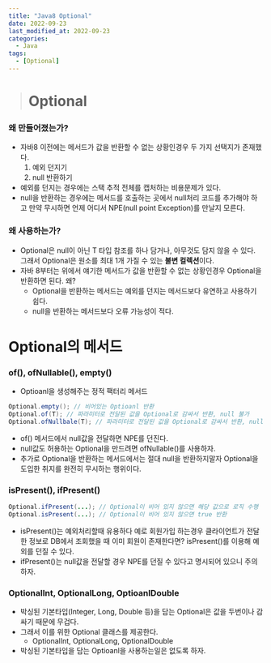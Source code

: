 ```yaml
---
title: "Java8 Optional"
date: 2022-09-23
last_modified_at: 2022-09-23
categories: 
  - Java
tags:
  - [Optional]
---
```

># Optional  

### 왜 만들어졌는가?

- 자바8 이전에는 메서드가 값을 반환할 수 없는 상황인경우 두 가지 선택지가 존재했다.
    1. 예외 던지기
    2. null 반환하기
- 예외를 던지는 경우에는 스택 추적 전체를 캡처하는 비용문제가 있다.
- null을 반환하는 경우에는 메서드를 호출하는 곳에서 null처리 코드를 추가해야 하고
    만약 무시하면 언제 어디서 NPE(null point Exception)를 만날지 모른다.  

### 왜 사용하는가?

- Optional은 null이 아닌 T 타입 참조를 하나 담거나, 아무것도 담지 않을 수 있다.
    그래서 Optional은 원소를 최대 1개 가질 수 있는 **불변 컬렉션**이다.
- 자바 8부터는 위에서 얘기한 메서드가 값을 반환할 수 없는 상황인경우 Optional을 반환하면 된다. 왜?
    - Optional을 반환하는 메서드는 예외를 던지는 메서드보다 유연하고 사용하기 쉽다. 
    - null을 반환하는 메서드보다 오류 가능성이 적다.

# Optional의 메서드 

### of(), ofNullable(), empty()

- Optioanl을 생성해주는 정적 팩터리 메서드
```java
Optional.empty(); // 비어있는 Optioanl 반환
Optional.of(T); // 파라미터로 전달된 값을 Optional로 감싸서 반환, null 불가
Optional.ofNullbale(T); // 파라미터로 전달된 값을 Optional로 감싸서 반환, null 허용
```
- of() 메서드에서 null값을 전달하면 NPE를 던진다.
- null값도 허용하는 Optional을 만드려면 ofNullable()를 사용하자.
- 추가로 Optional을 반환하는 메서드에서는 절대 null을 반환하지말자
    Optional을 도입한 취지를 완전히 무시하는 행위이다.

### isPresent(), ifPresent()
```java
Optional.ifPresent(...); // Optional이 비어 있지 않으면 해당 값으로 로직 수행
Optional.isPresent(...); // Optional이 비어 있지 않으면 true 반환
```
- isPresent()는 예외처리할때 유용하다
    예로 회원가입 하는경우 클라이언트가 전달한 정보로 DB에서 조회했을 때 이미 회원이 존재한다면? isPresent()를 이용해 예외를 던질 수 있다.
- ifPresent()는 null값을 전달할 경우 NPE를 던질 수 있다고 명시되어 있으니 주의하자.

### OptionalInt, OptionalLong, OptioanlDouble
- 박싱된 기본타입(Integer, Long, Double 등)을 담는 Optional은 값을 두번이나 감싸기 때문에 무겁다.
- 그래서 이를 위한 Optional 클래스를 제공한다.
    - OptionalInt, OptionalLong, OptionalDouble
- 박싱된 기본타입을 담는 Optioanl을 사용하는일은 없도록 하자.


